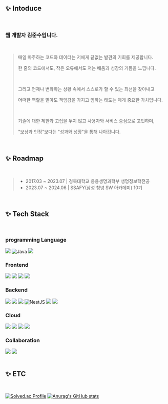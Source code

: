 ## ✨ Intoduce

<br>

### 웹 개발자 김준수입니다.

<br>

> 매일 마주하는 코드와 데이터는 저에게 끝없는 발견의 기회를 제공합니다.
>
> 한 줄의 코드에서도, 작은 오류에서도 저는 배움과 성장의 기쁨을 느낍니다.
>
> <br>
> 
> 그리고 언제나 변화하는 상황 속에서 스스로가 할 수 있는 최선을 찾아내고
>
> 어떠한 역할을 맡아도 책임감을 가지고 임하는 태도는 제게 중요한 가치입니다.
> 
> <br>
> 
> 기술에 대한 제한과 고집을 두지 않고 사용자와 서비스 중심으로 고민하며,
> 
> "보상과 인정"보다는 "성과와 성장"을 통해 나아갑니다.

<br>

## ✨ Roadmap

<br>

> - 2017.03 ~ 2023.07 | 경북대학교 응용생명과학부 생명정보학전공
> - 2023.07 ~ 2024.06 | SSAFY(삼성 청녕 SW 아카데미) 10기

<br>

## ✨ Tech Stack

<br>

### programming Language

<div>
<img src="https://img.shields.io/badge/javascript-F7DF1E?style=for-the-badge&logo=javascript&logoColor=black">
<img src="https://img.shields.io/badge/java-%23ED8B00.svg?style=for-the-badge&logo=java&logoColor=white" alt="Java">
<!-- <img src="https://img.shields.io/badge/c++-00599C?style=for-the-badge&logo=c%2B%2B&logoColor=white"> -->
<img src="https://img.shields.io/badge/python-3776AB?style=for-the-badge&logo=python&logoColor=white"> 
<!-- <img src="https://img.shields.io/badge/linux-FCC624?style=for-the-badge&logo=linux&logoColor=black"> -->
</div>

### Frontend

<div>
<!-- <img src="https://img.shields.io/badge/html5-E34F26?style=for-the-badge&logo=html5&logoColor=white"> -->
<!-- <img src="https://img.shields.io/badge/css-1572B6?style=for-the-badge&logo=css3&logoColor=white"> -->
<img src="https://img.shields.io/badge/react-61DAFB?style=for-the-badge&logo=react&logoColor=black">
<img src="https://img.shields.io/badge/vue.js-4FC08D?style=for-the-badge&logo=vue.js&logoColor=white">
<img src="https://img.shields.io/badge/Next-black?style=for-the-badge&logo=next.js&logoColor=white">
<img src="https://img.shields.io/badge/react_native-%2320232a.svg?style=for-the-badge&logo=react&logoColor=%2361DAFB"> 
</div>


### Backend

<div>
<img src="https://img.shields.io/badge/springboot-6DB33F?style=for-the-badge&logo=springboot&logoColor=white">
<img src="https://img.shields.io/badge/django-092E20?style=for-the-badge&logo=django&logoColor=white">
<!-- <img src="https://img.shields.io/badge/node.js-339933?style=for-the-badge&logo=Node.js&logoColor=white"> -->
<img src="https://img.shields.io/badge/express-000000?style=for-the-badge&logo=express&logoColor=white">
<img src="https://img.shields.io/badge/nestjs-%23E0234E.svg?style=for-the-badge&logo=nestjs&logoColor=white" alt="NestJS">
<!-- <img src="https://img.shields.io/badge/spring-6DB33F?style=for-the-badge&logo=spring&logoColor=white"> -->
<!-- <img src="https://img.shields.io/badge/sqlite-%2307405e.svg?style=for-the-badge&logo=sqlite&logoColor=white"> -->
<img src="https://img.shields.io/badge/mysql-4479A1?style=for-the-badge&logo=mysql&logoColor=white">
<img src="https://img.shields.io/badge/mongoDB-47A248?style=for-the-badge&logo=MongoDB&logoColor=white">
</div>


### Cloud

<div>
<img src="https://img.shields.io/badge/firebase-FFCA28?style=for-the-badge&logo=firebase&logoColor=white">
<img src="https://img.shields.io/badge/amazonaws-232F3E?style=for-the-badge&logo=amazonaws&logoColor=white">
<img src="https://img.shields.io/badge/docker-%230db7ed.svg?style=for-the-badge&logo=docker&logoColor=white">
<img src="https://img.shields.io/badge/jenkins-%232C5263.svg?style=for-the-badge&logo=jenkins&logoColor=white">
</div>


### Collaboration

<div>
<img src="https://img.shields.io/badge/git-F05032?style=for-the-badge&logo=git&logoColor=white">
<img src="https://img.shields.io/badge/figma-%23F24E1E.svg?style=for-the-badge&logo=figma&logoColor=white">
</div>

<br>

## ✨ ETC

<br>

<div>

[![Solved.ac Profile](http://mazassumnida.wtf/api/v2/generate_badge?boj=kia546)](https://solved.ac/kia546/)
[![Anurag's GitHub stats](https://github-readme-stats.vercel.app/api?username=JnSia)](https://github.com/anuraghazra/github-readme-stats)

</div>

<!--

Here are some ideas to get you started:

- 🔭 I’m currently working on ...
- 🌱 SSAFY 10기 교육중!
- 👯 I’m looking to collaborate on ...
- 🤔 I’m looking for help with ...
- 💬 Ask me about ...
- 📫 How to reach me: ...
- 😄 Pronouns: ...
- ⚡ Fun fact: ...
-->

